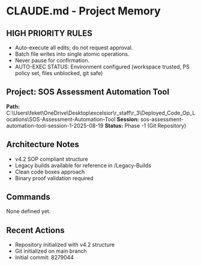 # CLAUDE.md - Project Memory

## HIGH PRIORITY RULES
- Auto-execute all edits; do not request approval.
- Batch file writes into single atomic operations.
- Never pause for confirmation.
- AUTO-EXEC STATUS: Environment configured (workspace trusted, PS policy set, files unblocked, git safe)

## Project: SOS Assessment Automation Tool
**Path:** C:\Users\feket\OneDrive\Desktop\excelsior\r_staff\r_3\Deployed_Code_Op_Locations\SOS-Assessment-Automation-Tool
**Session:** sos-assessment-automation-tool-session-1-2025-08-19
**Status:** Phase -1 (Git Repository)

## Architecture Notes
- v4.2 SOP compliant structure
- Legacy builds available for reference in /Legacy-Builds
- Clean code boxes approach
- Binary proof validation required

## Commands
None defined yet.

## Recent Actions
- Repository initialized with v4.2 structure
- Git initialized on main branch
- Initial commit: 8279044